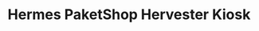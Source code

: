 ---
title: "Hermes PaketShop Hervester Kiosk"
url: /dorsten/hermes-paketshop-hervester-kiosk/
shop: Kiosk
---